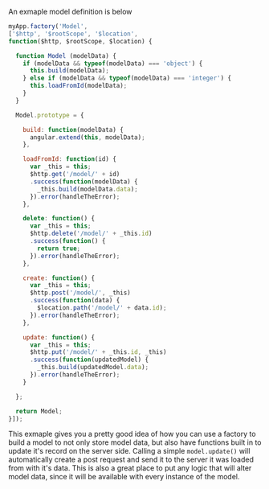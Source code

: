 An exmaple model definition is below
```javascript
myApp.factory('Model',
['$http', '$rootScope', '$location',
function($http, $rootScope, $location) {

  function Model (modelData) {
    if (modelData && typeof(modelData) === 'object') {
      this.build(modelData);
    } else if (modelData && typeof(modelData) === 'integer') {
      this.loadFromId(modelData);
    }
  }

  Model.prototype = {

    build: function(modelData) {
      angular.extend(this, modelData);
    },

    loadFromId: function(id) {
      var _this = this;
      $http.get('/model/' + id)
      .success(function(modelData) {
        _this.build(modelData.data);
      }).error(handleTheError);
    },

    delete: function() {
      var _this = this;
      $http.delete('/model/' + _this.id)
      .success(function() {
        return true;
      }).error(handleTheError);
    },

    create: function() {
      var _this = this;
      $http.post('/model/', _this)
      .success(function(data) {
        $location.path('/model/' + data.id);
      }).error(handleTheError);
    },

    update: function() {
      var _this = this;
      $http.put('/model/' + _this.id, _this)
      .success(function(updatedModel) {
        _this.build(updatedModel.data);
      }).error(handleTheError);
    }

  };

  return Model;
}]);
```
This exmaple gives you a pretty good idea of how you can use a factory to build a model to not only store model data, but also have functions built in to update it's record on the server side. Calling a simple `model.update()` will automatically create a post request and send it to the server it was loaded from with it's data. This is also a great place to put any logic that will alter model data, since it will be available with every instance of the model.

